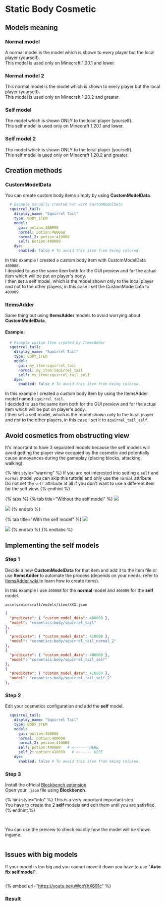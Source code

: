 # Static Body Cosmetic

## Models meaning

### Normal model

A normal model is the model which is shown to every player but the local player (yourself).\
This model is used only on Minecraft 1.20.1 and lower.

### Normal model 2

This normal model is the model which is shown to every player but the local player (yourself).\
This model is used only on Minecraft 1.20.2 and greater.

### Self model

The model which is shown ONLY to the local player (yourself).\
This self model is used only on Minecraft 1.20.1 and lower.

### Self model 2

The model which is shown ONLY to the local player (yourself).\
This self model is used only on Minecraft 1.20.2 and greater.

## Creation methods

### CustomModelData

You can create custom body items simply by using **CustomModelData**.

```yaml
  # Example manually created hat with CustomModelData
  squirrel_tail:
    display_name: "Squirrel Tail"
    type: BODY_ITEM
    model:
      gui: potion:400008
      normal: potion:400008
      normal_2: potion:410008
      self: potion:400009
    dye:
      enabled: false # To avoid this item from being colored.
```

In this example I created a custom body item with CustomModelData `400008`.\
I decided to use the same item both for the GUI preview and for the actual item which will be put on player's body.\
I then set a self model, which is the model shown only to the local player and not to the other players, in this case I set the CustomModelData to `400009`.&#x20;

### ItemsAdder

Same thing but using **ItemsAdder** models to avoid worrying about **CustomModelData**.

#### Example:

```yaml
  # Example custom Item created by ItemsAdder
  squirrel_tail:
    display_name: "Squirrel Tail"
    type: BODY_ITEM
    model:
      gui: my_item:squirrel_tail
      normal: my_item:squirrel_tail
      self: my_item:squirrel_tail_self
    dye:
      enabled: false # To avoid this item from being colored.
```

In this example I created a custom body item by using the ItemsAdder model named `squirrel_tail`.\
I decided to use the same item both for the GUI preview and for the actual item which will be put on player's body.\
I then set a self model, which is the model shown only to the local player and not to the other players, in this case I set it to `squirrel_tail_self`.

## Avoid cosmetics from obstructing view

It's important to have 3 separated models because the self models will avoid getting the player view occupied by the cosmetic and potentially cause annoyances during the gameplay (placing blocks, attacking, walking).

{% hint style="warning" %}
If you are not interested into setting a `self` and `normal` model you can skip this tutorial and only use the `normal` attribute\
Do not set the `self` attribute at all if you don't want to use a different item for the self view.
{% endhint %}

{% tabs %}
{% tab title="Without the self model" %}
![](../../.gitbook/assets/2022-08-17_17.47.53.png)

![](../../.gitbook/assets/2022-08-17_17.48.40.png)
{% endtab %}

{% tab title="With the self model" %}
![](../../.gitbook/assets/2022-08-17_17.48.16.png)

![](../../.gitbook/assets/2022-08-17_17.48.40.png)
{% endtab %}
{% endtabs %}

## Implementing the self models

### Step 1

Decide a new **CustomModelData** for that item and add it to the item file or use **ItemsAdder** to automate the process (depends on your needs, refer to [ItemsAdder wiki ](https://itemsadder.devs.beer/)to learn how to create items).

In this example I use `400008` for the **normal** model and `400009` for the **self** model.

`assets/minecraft/models/item/XXX.json`

```json
{
  "predicate": { "custom_model_data": 400008 },
  "model": "cosmetics:body/squirrel_tail"
},
{
  "predicate": { "custom_model_data": 410008 },
  "model": "cosmetics:body/squirrel_tail_normal_2"
},
{
  "predicate": { "custom_model_data": 400009 },
  "model": "cosmetics:body/squirrel_tail_self"
},
{
  "predicate": { "custom_model_data": 410009 },
  "model": "cosmetics:body/squirrel_tail_self_2"
},
```

### Step 2

Edit your cosmetics configuration and add the **self** model.

```yaml
  squirrel_tail:
    display_name: "Squirrel Tail"
    type: BODY_ITEM
    model:
      gui: potion:400008
      normal: potion:400008
      normal_2: potion:410008
      self: potion:400009   # <------ HERE
      self_2: potion:410009   # <------ HERE
    dye:
      enabled: false # To avoid this item from being colored.
```

### Step 3

Install the official [Blockbench extension](https://cosmeticscore.devs.beer/files-editor).\
Open your `.json` file using **Blockbench**.

{% hint style="info" %}
This is a very important important step. \
You have to create the 2 **self** models and edit them until you are satisfied.
{% endhint %}

<figure><img src="../../.gitbook/assets/image (2) (1) (1).png" alt=""><figcaption></figcaption></figure>

\
You can use the preview to check exactly how the model will be shown ingame.

<figure><img src="../../.gitbook/assets/image (4) (1).png" alt=""><figcaption></figcaption></figure>

## Issues with big models

If your model is too big and you cannot move it down you have to use "**Auto fix self model**".

<figure><img src="../../.gitbook/assets/image (1) (1) (1).png" alt=""><figcaption></figcaption></figure>

{% embed url="https://youtu.be/uWobYhX691c" %}

### Result

<div><figure><img src="../../.gitbook/assets/image (1) (3).png" alt=""><figcaption></figcaption></figure> <figure><img src="../../.gitbook/assets/image (2) (2).png" alt=""><figcaption></figcaption></figure></div>

